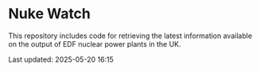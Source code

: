 # Nuke Watch

This repository includes code for retrieving the latest information available on the output of EDF nuclear power plants in the UK.

Last updated: 2025-05-20 16:15